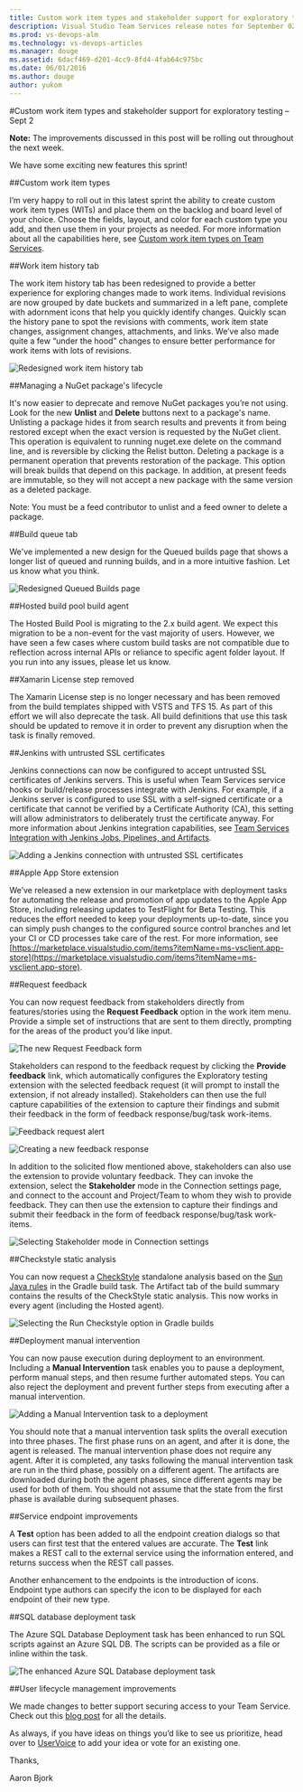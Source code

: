 ```yaml
---
title: Custom work item types and stakeholder support for exploratory testing – Sept 2
description: Visual Studio Team Services release notes for September 02 2016
ms.prod: vs-devops-alm
ms.technology: vs-devops-articles
ms.manager: douge
ms.assetid: 6dacf469-d201-4cc9-8fd4-4fab64c975bc
ms.date: 06/01/2016
ms.author: douge
author: yukom
---
```


#Custom work item types and stakeholder support for exploratory testing – Sept 2

**Note:** The improvements discussed in this post will be rolling out throughout the next week.

We have some exciting new features this sprint!

##Custom work item types

I’m very happy to roll out in this latest sprint the ability to create custom work item types (WITs) and place them on the backlog and board level of your choice. Choose the fields, layout, and color for each custom type you add, and then use them in your projects as needed. For more information about all the capabilities here, see [Custom work item types on Team Services](https://blogs.msdn.microsoft.com/visualstudioalm/?p=20935).

##Work item history tab

The work item history tab has been redesigned to provide a better experience for exploring changes made to work items. Individual revisions are now grouped by date buckets and summarized in a left pane, complete with adornment icons that help you quickly identify changes. Quickly scan the history pane to spot the revisions with comments, work item state changes, assignment changes, attachments, and links. We’ve also made quite a few “under the hood” changes to ensure better performance for work items with lots of revisions.

![Redesigned work item history tab](_img/9_02_01.png)

##Managing a NuGet package's lifecycle

It's now easier to deprecate and remove NuGet packages you’re not using. Look for the new **Unlist** and **Delete** buttons next to a package's name. Unlisting a package hides it from search results and prevents it from being restored except when the exact version is requested by the NuGet client. This operation is equivalent to running nuget.exe delete on the command line, and is reversible by clicking the Relist button. Deleting a package is a permanent operation that prevents restoration of the package. This option will break builds that depend on this package. In addition, at present feeds are immutable, so they will not accept a new package with the same version as a deleted package.

Note: You must be a feed contributor to unlist and a feed owner to delete a package.

##Build queue tab

We've implemented a new design for the Queued builds page that shows a longer list of queued and running builds, and in a more intuitive fashion. Let us know what you think.

![Redesigned Queued Builds page](_img/9_02_02.png)

##Hosted build pool build agent

The Hosted Build Pool is migrating to the 2.x build agent. We expect this migration to be a non-event for the vast majority of users. However, we have seen a few cases where custom build tasks are not compatible due to reflection across internal APIs or reliance to specific agent folder layout. If you run into any issues, please let us know.

##Xamarin License step removed

The Xamarin License step is no longer necessary and has been removed from the build templates shipped with VSTS and TFS 15. As part of this effort we will also deprecate the task. All build definitions that use this task should be updated to remove it in order to prevent any disruption when the task is finally removed.

##Jenkins with untrusted SSL certificates

Jenkins connections can now be configured to accept untrusted SSL certificates of Jenkins servers. This is useful when Team Services service hooks or build/release processes integrate with Jenkins. For example, if a Jenkins server is configured to use SSL with a self-signed certificate or a certificate that cannot be verified by a Certificate Authority (CA), this setting will allow administrators to deliberately trust the certificate anyway. For more information about Jenkins integration capabilities, see [Team Services Integration with Jenkins Jobs, Pipelines, and Artifacts](https://blogs.msdn.microsoft.com/visualstudioalm/2016/08/18/tfs-integration-jenkins-jobs-pipelines-artifacts/).

![Adding a Jenkins connection with untrusted SSL certificates](_img/9_02_03.png)

##Apple App Store extension

We’ve released a new extension in our marketplace with deployment tasks for automating the release and promotion of app updates to the Apple App Store, including releasing updates to TestFlight for Beta Testing. This reduces the effort needed to keep your deployments up-to-date, since you can simply push changes to the configured source control branches and let your CI or CD processes take care of the rest. For more information, see [https://marketplace.visualstudio.com/items?itemName=ms-vsclient.app-store](https://marketplace.visualstudio.com/items?itemName=ms-vsclient.app-store).

##Request feedback

You can now request feedback from stakeholders directly from features/stories using the **Request Feedback** option in the work item menu. Provide a simple set of instructions that are sent to them directly, prompting for the areas of the product you’d like input.

![The new Request Feedback form](_img/9_02_04.png)

Stakeholders can respond to the feedback request by clicking the **Provide feedback** link, which automatically configures the Exploratory testing extension with the selected feedback request (it will prompt to install the extension, if not already installed). Stakeholders can then use the full capture capabilities of the extension to capture their findings and submit their feedback in the form of feedback response/bug/task work-items.

![Feedback request alert](_img/9_02_05.png)

![Creating a new feedback response](_img/9_02_06.png)

In addition to the solicited flow mentioned above, stakeholders can also use the extension to provide voluntary feedback. They can invoke the extension, select the **Stakeholder** mode in the Connection settings page, and connect to the account and Project/Team to whom they wish to provide feedback. They can then use the extension to capture their findings and submit their feedback in the form of feedback response/bug/task work-items.

![Selecting Stakeholder mode in Connection settings](_img/9_02_07.png)

##Checkstyle static analysis

You can now request a [CheckStyle](https://docs.gradle.org/current/userguide/checkstyle_plugin.html) standalone analysis based on the [Sun Java rules](https://raw.githubusercontent.com/checkstyle/checkstyle/checkstyle-6.1.1/sun_checks.xml) in the Gradle build task. The Artifact tab of the build summary contains the results of the CheckStyle static analysis. This now works in every agent (including the Hosted agent).

![Selecting the Run Checkstyle option in Gradle builds](_img/9_02_08.png)

##Deployment manual intervention

You can now pause execution during deployment to an environment. Including a **Manual Intervention** task enables you to pause a deployment, perform manual steps, and then resume further automated steps. You can also reject the deployment and prevent further steps from executing after a manual intervention.

![Adding a Manual Intervention task to a deployment](_img/9_02_09.png)

You should note that a manual intervention task splits the overall execution into three phases. The first phase runs on an agent, and after it is done, the agent is released. The manual intervention phase does not require any agent. After it is completed, any tasks following the manual intervention task are run in the third phase, possibly on a different agent. The artifacts are downloaded during both the agent phases, since different agents may be used for both of them. You should not assume that the state from the first phase is available during subsequent phases.

##Service endpoint improvements

A **Test** option has been added to all the endpoint creation dialogs so that users can first test that the entered values are accurate. The **Test** link makes a REST call to the external service using the information entered, and returns success when the REST call passes.

Another enhancement to the endpoints is the introduction of icons. Endpoint type authors can specify the icon to be displayed for each endpoint of their new type.

##SQL database deployment task

The Azure SQL Database Deployment task has been enhanced to run SQL scripts against an Azure SQL DB. The scripts can be provided as a file or inline within the task.

![The enhanced Azure SQL Database deployment task](_img/9_02_10.png)

##User lifecycle management improvements

We made changes to better support securing access to your Team Service. Check out this [blog post](https://blogs.msdn.microsoft.com/visualstudioalm/2016/08/23/user-lifecycle-management-improvements-in-visual-studio-team-services/) for all the details.

As always, if you have ideas on things you’d like to see us prioritize, head over to [UserVoice](https://visualstudio.uservoice.com/forums/330519-vso) to add your idea or vote for an existing one.

Thanks,

Aaron Bjork